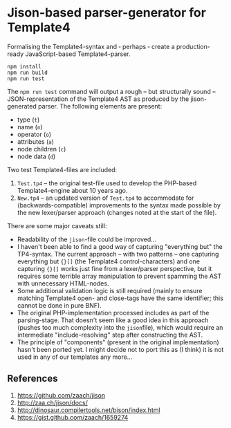 # Jison-based parser-generator for Template4

Formalising the Template4-syntax and &dash; perhaps &dash; create a
production-ready JavaScript-based Template4-parser.

```
npm install
npm run build
npm run test
```

The `npm run test` command will output a rough &ndash; but structurally sound
&ndash; JSON-representation of the Template4 AST as produced by the
jison-generated parser. The following elements are present:

- type (`t`)
- name (`n`)
- operator (`o`)
- attributes (`a`)
- node children (`c`)
- node data (`d`)

Two test Template4-files are included:

1. `Test.tp4` &ndash; the original test-file used to develop the PHP-based
   Template4-engine about 10 years ago.
2. `New.tp4` &ndash; an updated version of `Test.tp4` to accommodate for
   (backwards-compatible) improvements to the syntax made possible by the new
   lexer/parser approach (changes noted at the start of the file).

There are some major caveats still:

- Readability of the `jison`-file could be improved...
- I haven't been able to find a good way of capturing "everything but" the
  TP4-syntax. The current approach &ndash; with two patterns &ndash; one
  capturing everything but `{}[]` (the Template4 control-characters) and one
  capturing `{}[]` works just fine from a lexer/parser perspective, but it
  requires some terrible array manipulation to prevent spamming the AST with
  unnecessary HTML-nodes.
- Some additional validation logic is still required (mainly to ensure matching
  Template4 open- and close-tags have the same identifier; this cannot be done
  in pure BNF).
- The original PHP-implementation processed includes as part of the
  parsing-stage. That doesn't seem like a good idea in this approach (pushes too
  much complexity into the `jison`file), which would require an intermediate
  "include-resolving" step after constructing the AST.
- The principle of "components" (present in the original implementation) hasn't
  been ported yet. I might decide not to port this as (I think) it is not used
  in any of our templates any more...

## References

1. https://github.com/zaach/jison
2. http://zaa.ch/jison/docs/
3. http://dinosaur.compilertools.net/bison/index.html
4. https://gist.github.com/zaach/1659274
